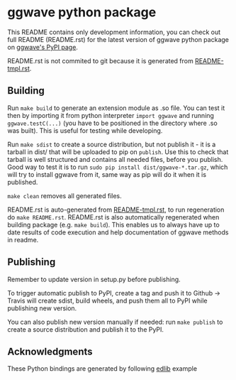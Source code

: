 # ggwave python package

This README contains only development information, you can check out full README (README.rst) for the latest version of ggwave python package on [ggwave's PyPI page](https://pypi.org/project/ggwave/).

README.rst is not commited to git because it is generated from [README-tmpl.rst](./README-tmpl.rst).


## Building

Run `make build` to generate an extension module as .so file.
You can test it then by importing it from python interpreter `import ggwave` and running `ggwave.testC(...)` (you have to be positioned in the directory where .so was built).
This is useful for testing while developing.

Run `make sdist` to create a source distribution, but not publish it - it is a tarball in dist/ that will be uploaded to pip on `publish`.
Use this to check that tarball is well structured and contains all needed files, before you publish.
Good way to test it is to run `sudo pip install dist/ggwave-*.tar.gz`, which will try to install ggwave from it, same way as pip will do it when it is published.

`make clean` removes all generated files.

README.rst is auto-generated from [README-tmpl.rst](./README-tmpl.rst), to run regeneration do `make README.rst`.
README.rst is also automatically regenerated when building package (e.g. `make build`).
This enables us to always have up to date results of code execution and help documentation of ggwave methods in readme.

## Publishing

Remember to update version in setup.py before publishing.

To trigger automatic publish to PyPI, create a tag and push it to Github -> Travis will create sdist, build wheels, and push them all to PyPI while publishing new version.

You can also publish new version manually if needed: run `make publish` to create a source distribution and publish it to the PyPI.

## Acknowledgments

These Python bindings are generated by following [edlib](https://github.com/Martinsos/edlib) example
